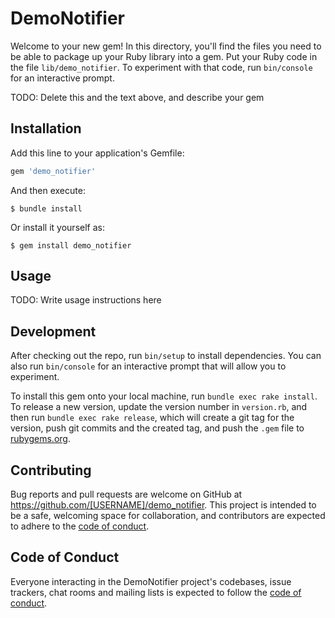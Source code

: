 # DemoNotifier

Welcome to your new gem! In this directory, you'll find the files you need to be able to package up your Ruby library into a gem. Put your Ruby code in the file `lib/demo_notifier`. To experiment with that code, run `bin/console` for an interactive prompt.

TODO: Delete this and the text above, and describe your gem

## Installation

Add this line to your application's Gemfile:

```ruby
gem 'demo_notifier'
```

And then execute:

    $ bundle install

Or install it yourself as:

    $ gem install demo_notifier

## Usage

TODO: Write usage instructions here

## Development

After checking out the repo, run `bin/setup` to install dependencies. You can also run `bin/console` for an interactive prompt that will allow you to experiment.

To install this gem onto your local machine, run `bundle exec rake install`. To release a new version, update the version number in `version.rb`, and then run `bundle exec rake release`, which will create a git tag for the version, push git commits and the created tag, and push the `.gem` file to [rubygems.org](https://rubygems.org).

## Contributing

Bug reports and pull requests are welcome on GitHub at https://github.com/[USERNAME]/demo_notifier. This project is intended to be a safe, welcoming space for collaboration, and contributors are expected to adhere to the [code of conduct](https://github.com/[USERNAME]/demo_notifier/blob/master/CODE_OF_CONDUCT.md).

## Code of Conduct

Everyone interacting in the DemoNotifier project's codebases, issue trackers, chat rooms and mailing lists is expected to follow the [code of conduct](https://github.com/[USERNAME]/demo_notifier/blob/master/CODE_OF_CONDUCT.md).
